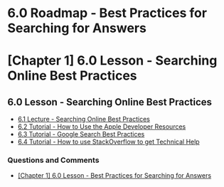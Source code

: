 # 6.0 Roadmap - Best Practices for Searching for Answers #


# [Chapter 1] 6.0 Lesson - Searching Online Best Practices #

## 6.0 Lesson - Searching Online Best Practices ##

* [6.1 Lecture - Searching Online Best Practices](http://courses.supereasyapps.com/courses/chapter-1-make-your-first-iphone-app/lectures/837322)
* [6.2 Tutorial - How to Use the Apple Developer Resources](http://courses.supereasyapps.com/courses/chapter-1-make-your-first-iphone-app/lectures/837324)
* [6.3 Tutorial - Google Search Best Practices](http://courses.supereasyapps.com/courses/chapter-1-make-your-first-iphone-app/lectures/837325)
* [6.4 Tutorial - How to use StackOverflow to get Technical Help](http://courses.supereasyapps.com/courses/chapter-1-make-your-first-iphone-app/lectures/837323)


### Questions and Comments ###

* [\[Chapter 1\] 6.0 Lesson - Best Practices for Searching for Answers](http://community.supereasyapps.com/t/chapter-1-6-0-lesson-searching-online-best-practices/788)